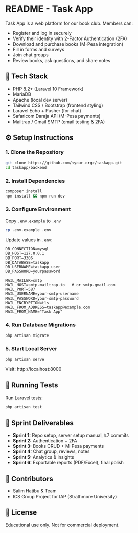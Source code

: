 # README - Task App

Task App is a web platform for our book club. Members can:
- Register and log in securely
- Verify their identity with 2-Factor Authentication (2FA)
- Download and purchase books (M-Pesa integration)
- Fill in forms and surveys
- Join chat groups
- Review books, ask questions, and share notes

## 🚀 Tech Stack
- PHP 8.2+ (Laravel 10 Framework)
- MariaDB
- Apache (local dev server)
- Tailwind CSS / Bootstrap (frontend styling)
- Laravel Echo + Pusher (for chat)
- Safaricom Daraja API (M-Pesa payments)
- Mailtrap / Gmail SMTP (email testing & 2FA)

## ⚙️ Setup Instructions

### 1. Clone the Repository
```bash
git clone https://github.com/<your-org>/taskapp.git
cd taskapp/backend
```

### 2. Install Dependencies
```bash
composer install
npm install && npm run dev
```

### 3. Configure Environment
Copy `.env.example` to `.env`
```bash
cp .env.example .env
```

Update values in `.env`:
```env
DB_CONNECTION=mysql
DB_HOST=127.0.0.1
DB_PORT=3306
DB_DATABASE=taskapp
DB_USERNAME=taskapp_user
DB_PASSWORD=yourpassword

MAIL_MAILER=smtp
MAIL_HOST=smtp.mailtrap.io   # or smtp.gmail.com
MAIL_PORT=587
MAIL_USERNAME=your-smtp-username
MAIL_PASSWORD=your-smtp-password
MAIL_ENCRYPTION=tls
MAIL_FROM_ADDRESS=taskapp@example.com
MAIL_FROM_NAME="Task App"
```

### 4. Run Database Migrations
```bash
php artisan migrate
```

### 5. Start Local Server
```bash
php artisan serve
```
Visit: http://localhost:8000

## 🧪 Running Tests
Run Laravel tests:
```bash
php artisan test
```

## 🌱 Sprint Deliverables
- **Sprint 1:** Repo setup, server setup manual, ≥7 commits
- **Sprint 2:** Authentication + 2FA
- **Sprint 3:** Books CRUD + M-Pesa payments
- **Sprint 4:** Chat group, reviews, notes
- **Sprint 5:** Analytics & insights
- **Sprint 6:** Exportable reports (PDF/Excel), final polish

## 👥 Contributors
- Salim Hatibu & Team
- ICS Group Project for IAP (Strathmore University)

## 📄 License
Educational use only. Not for commercial deployment.

